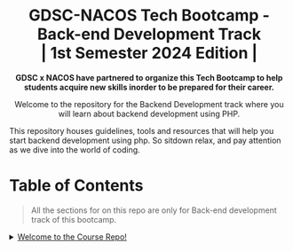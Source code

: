 <div align="center">
  <h1> GDSC-NACOS Tech Bootcamp - Back-end Development Track <br> | 1st Semester 2024 Edition  |</h1>
  <p align="center">
    <strong>
      GDSC x NACOS have partnered to organize this Tech Bootcamp to help students acquire new skills inorder to be prepared for their career.
    </strong>
  </p>


  Welcome to the repository for the Backend Development track where you will learn about backend development using PHP.
</div>


This repository houses guidelines, tools and resources that will help you start backend development using php. So sitdown relax, and pay attention as we dive into the world of coding.

# Table of Contents

> All the sections for on this repo are only for Back-end development track of this bootcamp.

<details>
<summary> <a href="#welcome-to-the-course-repo">Welcome to the Course Repo!</a></summary>
<ol>
  <li>
  <a href="#welcome-to-the-course">Welcome to the track! </a>
  </li>
  <li>
  <a href="#best-practices">Best Practices </a>
  </li>
</ol>
</details>

